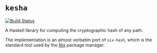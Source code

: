 # `kesha`

[![Build Status](https://travis-ci.org/jmackie/kesha.svg?branch=master)](https://travis-ci.org/jmackie/kesha)

A Haskell library for computing the cryptographic hash of any path.

The implementation is an almost verbatim port of `nix-hash`, which is the
standard tool used by the [Nix](https://nixos.org/nix/) package manager.
